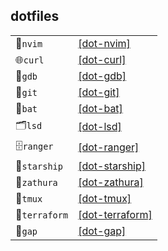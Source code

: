## dotfiles

<div align="center">

|               |                                                         |
| ------------- | ------------------------------------------------------- |
| 📝`nvim`      | [[dot-nvim]](./src/linux/dot-nvim/nvim/)                |
| 🌐`curl`      | [[dot-curl]](./src/linux/dot-curl/curl/)                |
| 🐞`gdb`       | [[dot-gdb]](./src/linux/dot-gdb/gdb/)                   |
| 🐙`git`       | [[dot-git]](./src/linux/dot-git/git/)                   |
| 🦇`bat`       | [[dot-bat]](./src/linux/dot-bat/bat/)                   |
| 🗂️`lsd`       | [[dot-lsd]](./src/linux/dot-lsd/lsd/)                   |
| 🗄️`ranger`    | [[dot-ranger]](./src/linux/dot-ranger/ranger/)          |
| 🚀`starship`  | [[dot-starship]](./src/linux/dot-starship/starship/)    |
| 📖`zathura`   | [[dot-zathura]](./src/linux/dot-zathura/zathura/)       |
| 🔲`tmux`      | [[dot-tmux]](./src/linux/dot-tmux/tmux/)                |
| 🔨`terraform` | [[dot-terraform]](./src/linux/dot-terraform/terraform/) |
| 🧮`gap`       | [[dot-gap]](./src/linux/dot-gap/gap/)                   |

</div>
